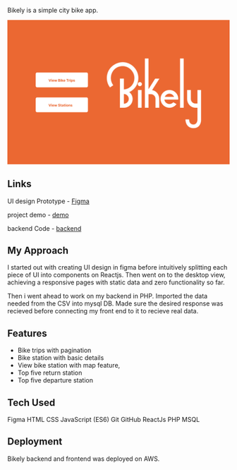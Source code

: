 Bikely is a simple city bike app.

[![](https://github.com/mayluv17/bikely/blob/main/src/assets/screenshot.png?raw=true)](https://github.com/mayluv17/bikely/blob/main/src/assets/screenshot.png?raw=true)

## Links

UI design Prototype - [Figma](https://www.figma.com/file/0wik3FZO2h3tM05VfxICKH/bikely?node-id=0%3A1&t=vxXckwCbIGh1MM2E-1 "Figma")

project demo - [demo](https://ec2-44-211-202-17.compute-1.amazonaws.com/ "demo")

backend Code - [backend](https://github.com/mayluv17/bikelyBackendhttp:// "backend")

## My Approach

I started out with creating UI design in figma before intuitively splitting each piece of UI into components on Reactjs. Then went on to the desktop view, achieving a responsive pages with static data and zero functionality so far.

Then i went ahead to work on my backend in PHP. Imported the data needed from the CSV into mysql DB. Made sure the desired response was recieved before connecting my front end to it to recieve real data.

## Features

- Bike trips with pagination
- Bike station with basic details
- View bike station with map feature,
- Top five return station
- Top five departure station

## Tech Used

Figma
HTML
CSS
JavaScript (ES6)
Git
GitHub
ReactJs
PHP
MSQL

## Deployment

Bikely backend and frontend was deployed on AWS.
